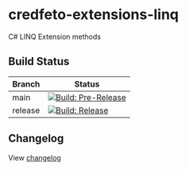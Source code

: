 # credfeto-extensions-linq

C# LINQ Extension methods

## Build Status

| Branch  | Status                                                                                                                                                                                                                                                |
|---------|-------------------------------------------------------------------------------------------------------------------------------------------------------------------------------------------------------------------------------------------------------|
| main    | [![Build: Pre-Release](https://github.com/credfeto/credfeto-extensions-linq/actions/workflows/build-and-publish-pre-release.yml/badge.svg)](https://github.com/credfeto/credfeto-extensions-linq/actions/workflows/build-and-publish-pre-release.yml) |
| release | [![Build: Release](https://github.com/credfeto/credfeto-extensions-linq/actions/workflows/build-and-publish-release.yml/badge.svg)](https://github.com/credfeto/credfeto-extensions-linq/actions/workflows/build-and-publish-release.yml)             |

## Changelog

View [changelog](CHANGELOG.md)
